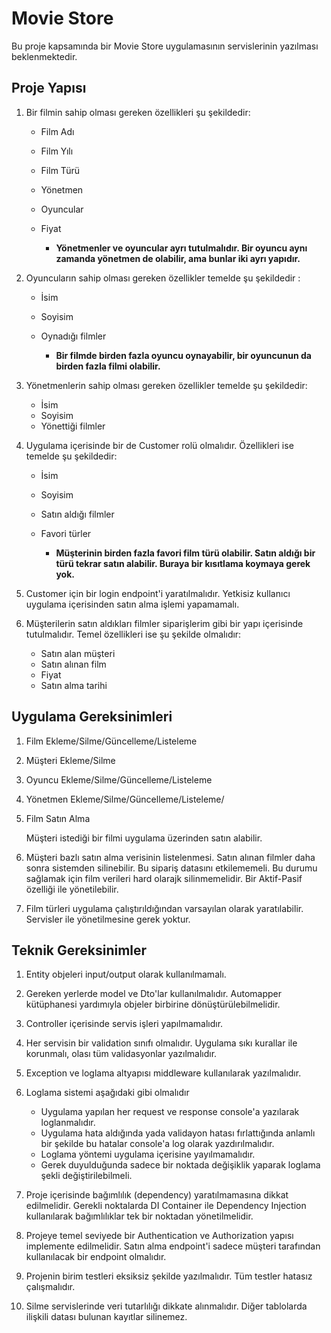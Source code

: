 # Movie Store

Bu proje kapsamında bir Movie Store uygulamasının servislerinin yazılması beklenmektedir.


## Proje Yapısı

1. Bir filmin sahip olması gereken özellikleri şu şekildedir:

    - Film Adı
    - Film Yılı
    - Film Türü
    - Yönetmen
    - Oyuncular
    - Fiyat

        - <b>Yönetmenler ve oyuncular ayrı tutulmalıdır. Bir oyuncu aynı zamanda yönetmen de olabilir, ama bunlar iki ayrı yapıdır.</b>


2. Oyuncuların sahip olması gereken özellikler temelde şu şekildedir :

    - İsim
    - Soyisim
    - Oynadığı filmler

        - <b>Bir filmde birden fazla oyuncu oynayabilir, bir oyuncunun da birden fazla filmi olabilir.</b>

3. Yönetmenlerin sahip olması gereken özellikler temelde şu şekildedir:

    - İsim
    - Soyisim
    - Yönettiği filmler


4. Uygulama içerisinde bir de Customer rolü olmalıdır. Özellikleri ise temelde şu şekildedir:

    - İsim
    - Soyisim
    - Satın aldığı filmler
    - Favori türler

        - <b>Müşterinin birden fazla favori film türü olabilir. Satın aldığı bir türü tekrar satın alabilir. Buraya bir kısıtlama koymaya gerek yok.</b>


5. Customer için bir login endpoint'i yaratılmalıdır. Yetkisiz kullanıcı uygulama içerisinden satın alma işlemi yapamamalı.


6. Müşterilerin satın aldıkları filmler siparişlerim gibi bir yapı içerisinde tutulmalıdır. Temel özellikleri ise şu şekilde olmalıdır:


    - Satın alan müşteri
    - Satın alınan film
    - Fiyat
    - Satın alma tarihi


## Uygulama Gereksinimleri

1. Film Ekleme/Silme/Güncelleme/Listeleme

2. Müşteri Ekleme/Silme

3. Oyuncu Ekleme/Silme/Güncelleme/Listeleme

4. Yönetmen Ekleme/Silme/Güncelleme/Listeleme/

5. Film Satın Alma

    Müşteri istediği bir filmi uygulama üzerinden satın alabilir.

6. Müşteri bazlı satın alma verisinin listelenmesi. Satın alınan filmler daha sonra sistemden silinebilir. Bu sipariş datasını etkilememeli. Bu durumu sağlamak için film verileri hard olarajk silinmemelidir. Bir Aktif-Pasif özelliği ile yönetilebilir.

7. Film türleri uygulama çalıştırıldığından varsayılan olarak yaratılabilir. Servisler ile yönetilmesine gerek yoktur.


## Teknik Gereksinimler

1. Entity objeleri input/output olarak kullanılmamalı.

2. Gereken yerlerde model ve Dto'lar kullanılmalıdır. Automapper kütüphanesi yardımıyla objeler birbirine dönüştürülebilmelidir.

3. Controller içerisinde servis işleri yapılmamalıdır.

4. Her servisin bir validation sınıfı olmalıdır. Uygulama sıkı kurallar ile korunmalı, olası tüm validasyonlar yazılmalıdır.

5. Exception ve loglama altyapısı middleware kullanılarak yazılmalıdır.

6. Loglama sistemi aşağıdaki gibi olmalıdır
    - Uygulama yapılan her request ve response console'a yazılarak loglanmalıdır.
    - Uygulama hata aldığında yada validayon hatası fırlattığında anlamlı bir şekilde bu hatalar console'a log olarak yazdırılmalıdır.
    - Loglama yöntemi uygulama içerisine yayılmamalıdır.
    - Gerek duyulduğunda sadece bir noktada değişiklik yaparak loglama şekli değiştirilebilmeli.


7. Proje içerisinde bağımlılık (dependency) yaratılmamasına dikkat edilmelidir. Gerekli noktalarda DI Container ile Dependency Injection kullanılarak bağımlılıklar tek bir noktadan yönetilmelidir.

8. Projeye temel seviyede bir Authentication ve Authorization yapısı implemente edilmelidir. Satın alma endpoint'i sadece müşteri tarafından kullanılacak bir endpoint olmalıdır.


8. Projenin birim testleri eksiksiz şekilde yazılmalıdır. Tüm testler hatasız çalışmalıdır.


9. Silme servislerinde veri tutarlılığı dikkate alınmalıdır. Diğer tablolarda ilişkili datası bulunan kayıtlar silinemez.
